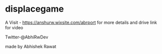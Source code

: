 # displacegame

A 
Visit - https://anshurw.wixsite.com/abrport for more details and drive link for video

Twitter-@AbhiRwDev

made by Abhishek Rawat
